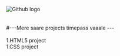 ![Github logo](https://lawyerlearnsblockchain.com/wp-content/uploads/2019/01/GitHub-brave-hed-796x418.jpg)
<br>
<br>
<br>
#---Mere saare projects timepass vaaale ---
<br>
<br>
1.HTML5 project
<br>
1.CSS project
<br>
